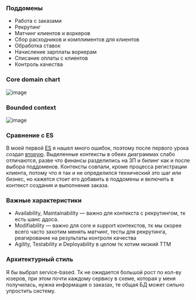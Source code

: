 ### Поддомены

- Работа с заказами
- Рекрутинг
- Матчинг клиентов и воркеров
- Сбор расходников и комплиментов для клиентов
- Обработка ставок
- Начисление зарплаты воркерам
- Списание оплаты с клиентов
- Контроль качества

### Core domain chart


![image](https://github.com/vsbauer/System-analys/assets/21009108/2a20507d-2c6e-4ee1-b8f5-1acb3b7a7b2c)


### Bounded context


![image](https://github.com/vsbauer/System-analys/assets/21009108/ef0f82a8-9bbe-41de-a04d-1f462a03fe9e)


### Сравнение с ES
В моей первой [ES](https://miro.com/app/board/uXjVNLhcLgU=/?moveToWidget=3458764571797641652&cot=14) я нашел много ошибок, поэтому после первого урока создал [вторую](https://miro.com/app/board/uXjVNLhcLgU=/?moveToWidget=3458764571904767843&cot=14).
Выделенные контексты в обеих диаграммах слабо отличаются, разве что финансы разделились на ЗП и билинг как и после выбора поддоменов. Контексты совпали, кроме процесса регистрации клиента, потому что я так и не определился технический это шаг или бизнес, но кажется стоит его добавить в поддомены и включить в контекст создания и выполнения заказа.

### Важные характеристики

- Availability, Maintainability — важно для контекста с рекрутингом, тк есть шанс ддоса.
- Modifiability — важно для core и support контекстов, тк мы скорее всего часто захотим менять матчинг, тесты для рекрутинга, реагирование на результаты контроля качества
- Agility, Testability и Deployability в целом тк хотим низкий TTM


### Архитектурный стиль
Я бы выбрал service-based. Тк не ожидается большой рост по кол-ву юзеров, при этом почти каждому сервису в схеме, которая у меня получилась, нужна информация о заказах, те общая БД может сильно упростить систему.

